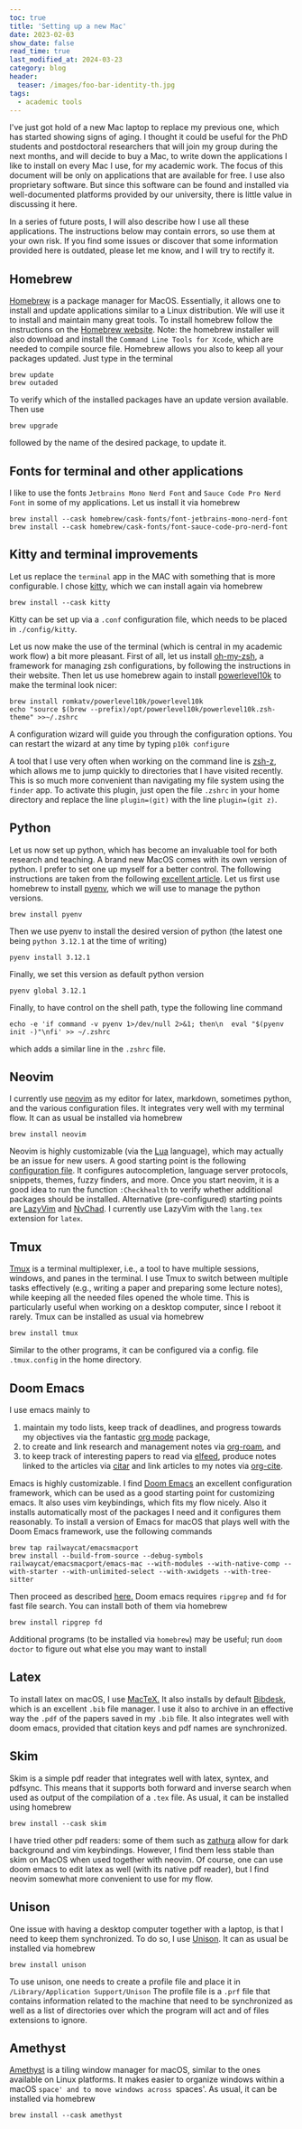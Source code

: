 ```yaml
---
toc: true
title: 'Setting up a new Mac'
date: 2023-02-03
show_date: false
read_time: true
last_modified_at: 2024-03-23
category: blog
header:
  teaser: /images/foo-bar-identity-th.jpg
tags:
  - academic tools
---
```


I've just got hold of a new Mac laptop to replace my previous one, which has started
showing signs of aging.
I thought it could be useful for the PhD students and postdoctoral researchers that will
join my group during the next months, and will decide to buy a Mac, to write down the
applications I like to install on every Mac I use, for my
academic work. The focus of this document will be only on applications that are available
for free. I use also proprietary software. But since this software can be found and
installed via well-documented
platforms provided by our university, there is little value in discussing it here.

In a series of future posts, I will also describe how I use all these applications.
The instructions below may contain errors, so use them at your own risk. If you find
some issues or discover that some information provided here is outdated, please let me know, and I will try
to rectify it.

## Homebrew

[Homebrew](https://brew.sh) is a package manager for MacOS. Essentially, it allows one to install and update
applications similar to a Linux distribution.
We will use it to install and maintain many great tools.
To install homebrew follow the instructions on the [Homebrew website](https://brew.sh).
Note: the homebrew installer will also download and install the `Command Line Tools for
Xcode`, which are needed to compile source file.
Homebrew allows you also to keep all your packages updated. Just type in the terminal

    brew update
    brew outaded

To verify which of the installed packages have an update version available.
Then use

    brew upgrade

followed by the name of the desired package, to update it.

## Fonts for terminal and other applications

I like to use the fonts `Jetbrains Mono Nerd Font` and `Sauce Code Pro Nerd Font`  in some of my applications.
Let us install it via homebrew

    brew install --cask homebrew/cask-fonts/font-jetbrains-mono-nerd-font
    brew install --cask homebrew/cask-fonts/font-sauce-code-pro-nerd-font

## Kitty and terminal improvements

Let us replace the `terminal` app in the MAC with something that is more configurable. I
chose [kitty](https://sw.kovidgoyal.net/kitty/), which we can install again via homebrew

    brew install --cask kitty

Kitty can be set up via a `.conf` configuration file, which needs to be placed in
`./config/kitty`.

Let us now make the use of the terminal (which is central in my academic work flow) a bit
more pleasant.
First of all, let us install [oh-my-zsh](https://ohmyz.sh/#install), a framework for managing zsh configurations, by following the instructions in their website.
Then let us use homebrew again to install [powerlevel10k](https://github.com/romkatv/powerlevel10k#homebrew) to make the terminal look nicer:

    brew install romkatv/powerlevel10k/powerlevel10k
    echo "source $(brew --prefix)/opt/powerlevel10k/powerlevel10k.zsh-theme" >>~/.zshrc

A configuration wizard will guide you through the configuration options. You can restart
the wizard at any time by typing `p10k configure`

A tool that I use very often when working on the command line is [zsh-z](https://github.com/agkozak/zsh-z), which allows me
to jump quickly to directories that I have visited recently.
This is so much more convenient than navigating my file system using the `finder` app.
To activate this plugin, just open the file `.zshrc` in your home directory and replace
the line `plugin=(git)` with the line `plugin=(git z)`.

## Python

Let us now set up python, which has become an invaluable tool for both research and
teaching.
A brand new MacOS comes with its own version of python. I prefer to set one up myself for
a better control. The following instructions are taken from the following [excellent
article](https://opensource.com/article/19/5/python-3-default-mac).
Let us first use homebrew to install [pyenv](https://github.com/pyenv/pyenv), which we will use to manage the python versions.

    brew install pyenv

Then we use pyenv to install the desired version of python (the latest one being `python
3.12.1` at the time of writing)

    pyenv install 3.12.1

Finally, we set this version as default python version

    pyenv global 3.12.1

Finally, to have control on the shell path, type the following line command

    echo -e 'if command -v pyenv 1>/dev/null 2>&1; then\n  eval "$(pyenv init -)"\nfi' >> ~/.zshrc

which adds a similar line in the `.zshrc` file.

## Neovim

I currently use [neovim](https://neovim.io) as my editor for latex, markdown, sometimes python, and the various
configuration files. It integrates very well with my terminal flow.
It can as usual be installed via homebrew

    brew install neovim

Neovim is highly customizable (via the [Lua](https://www.lua.org) language), which may actually be an issue for
new users.
A good starting point is the following [configuration file](https://github.com/nvim-lua/kickstart.nvim).
It configures autocompletion, language server protocols, snippets, themes, fuzzy finders, and more.
Once you start neovim, it is a good idea to run the function `:Checkhealth` to verify
whether additional packages should be installed.
Alternative (pre-configured) starting points are [LazyVim](https://www.lazyvim.org) and [NvChad](https://github.com/NvChad/NvChad).
I currently use LazyVim with the `lang.tex` extension for `latex`.

## Tmux

[Tmux](https://github.com/tmux/tmux/wiki) is a terminal multiplexer, i.e., a tool to have multiple sessions, windows, and
panes in the terminal. I use Tmux to switch between multiple tasks effectively (e.g., writing a paper
and preparing some lecture notes), while keeping all the needed files opened the whole
time. This is particularly useful when working on a desktop computer, since I reboot it
rarely.
Tmux can be installed as usual via homebrew

    brew install tmux

Similar to the other programs, it can be configured via a config. file `.tmux.config` in the
home directory.

## Doom Emacs

I use emacs mainly to

1. maintain my todo lists, keep track of deadlines, and progress
towards my objectives via the fantastic [org mode](https://orgmode.org) package,
2. to
create and link research and management notes via [org-roam](https://www.orgroam.com), and
3. to keep track of interesting papers to read via
[elfeed](https://github.com/skeeto/elfeed), produce notes linked to the articles via
[citar](https://github.com/emacs-citar/citar) and link articles to my notes via [org-cite](https://orgmode.org/manual/Citations.html).

Emacs is highly customizable. I find [Doom Emacs](https://github.com/doomemacs/doomemacs) an excellent configuration framework,
which can be used as a good starting point for customizing emacs. It also uses vim
keybindings, which fits my flow nicely.
Also it installs automatically most of the packages I need and it configures them reasonably.
To install a version of Emacs for macOS that plays well with the Doom Emacs framework,
use the following commands

    brew tap railwaycat/emacsmacport
    brew install --build-from-source --debug-symbols railwaycat/emacsmacport/emacs-mac --with-modules --with-native-comp --with-starter --with-unlimited-select --with-xwidgets --with-tree-sitter

Then proceed as described [here.](https://github.com/doomemacs/doomemacs/blob/master/docs/getting_started.org#doom-emacs)
Doom emacs requires `ripgrep` and `fd` for fast file search. You can install both of them
via homebrew

    brew install ripgrep fd

Additional programs (to be installed via `homebrew`) may be useful; run `doom doctor` to figure out
what else you may want to install

## Latex

To install latex on macOS, I use [MacTeX.](https://www.tug.org/mactex/)
It also installs by default [Bibdesk](https://bibdesk.sourceforge.io), which is an excellent `.bib` file manager.
I use it also to archive in an effective way the `.pdf` of the papers saved in my `.bib` file.
It also integrates well with doom emacs, provided that citation keys and pdf names are synchronized.

## Skim

Skim is a simple pdf reader that integrates well with latex, syntex, and pdfsync.
This means that it supports both forward and inverse search when used as output of the
compilation of a `.tex` file.
As usual, it can be installed using homebrew

    brew install --cask skim

I have tried other pdf readers: some of them such as [zathura](https://pwmt.org/projects/zathura/plugins/) allow for dark background and
vim keybindings. However, I find them less stable than skim on MacOS when used together with neovim.
Of course, one can use doom emacs to edit latex as well (with its native pdf reader), but I find neovim somewhat more
convenient to use for my flow.

## Unison

One issue with having a desktop computer together with a laptop, is that I need to keep
them synchronized. To do so, I use [Unison](https://github.com/bcpierce00/unison).
It can as usual be installed via homebrew

    brew install unison

To use unison, one needs to create a profile file and place it in `/Library/Application
Support/Unison`
The profile file is a `.prf` file that contains information related to the machine
that need to be synchronized as well as a list of directories over which the program will
act and of files extensions to ignore.

## Amethyst

[Amethyst](https://github.com/ianyh/Amethyst) is a tiling window manager for macOS,
similar to the ones available on Linux platforms.
It makes easier to organize windows within a macOS `space' and to move windows across
`spaces'. As usual, it can be installed via homebrew

    brew install --cask amethyst
